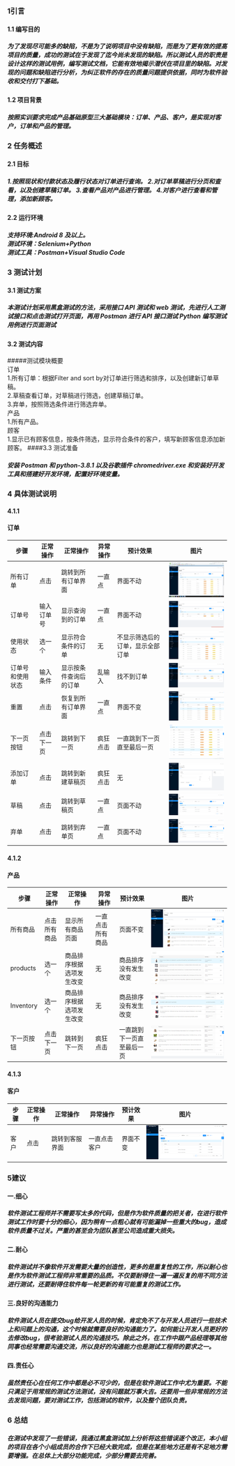 ### 1引言
#### 1.1 编写目的
##### 为了发现尽可能多的缺陷，不是为了说明项目中没有缺陷，而是为了更有效的提高项目的质量，成功的测试在于发现了迄今尚未发现的缺陷。所以测试人员的职责是设计这样的测试用例，编写测试文档，它能有效地揭示潜伏在项目里的缺陷。对发现的问题和缺陷进行分析，为纠正软件的存在的质量问题提供依据，同时为软件验收和交付打下基础。
#### 1.2 项目背景
##### 按照实训要求完成产品基础原型三大基础模块：订单、产品、客户，是实现对客户，订单和产品的管理。
### 2 任务概述
#### 2.1 目标
##### 1.按照现状和付款状态及履行状态对订单进行查询。 2.对订单草稿进行分页和查看，以及创建草稿订单。 3.查看产品对产品进行管理。 4.对客户进行查看和管理，添加新顾客。
#### 2.2 运行环境
##### 支持环境:Android 8 及以上。<br>测试环境：Selenium+Python<br> 测试工具：Postman+Visual Studio Code
### 3 测试计划
#### 3.1 测试方案
##### 本测试计划采用黑盒测试的方法，采用接口 API 测试和 web 测试，先进行人工测试接口和点击测试打开页面，再用 Postman 进行 API 接口测试 Python 编写测试用例进行页面测试
#### 3.2 测试内容
#####测试模块概要<br>订单 <br>1.所有订单：根据Filter and sort by对订单进行筛选和排序，以及创建新订单草稿。  <br>2.草稿查看订单，对草稿进行筛选，创建草稿订单。<br>3.弃单，按照筛选条件进行筛选弃单。 <br>产品 <br>1.所有产品。 <br>顾客 <br>1.显示已有顾客信息，按条件筛选，显示符合条件的客户，填写新顾客信息添加新顾客。
####3.3 测试准备
##### 安装 Postman 和 python-3.8.1 以及谷歌插件 chromedriver.exe 和安装好开发工具和搭建好开发环境，配置好环境变量。
### 4 具体测试说明
#### 4.1.1
#### 订单
| 步骤  |  正常操作 | 正常操作  | 异常操作  |  预计效果 | 图片  |
| ------------ | ------------ | ------------ | ------------ | ------------ | ------------ |
|  所有订单 |  点击 | 跳转到所有订单界面  | 一直点  |  界面不动 |![](https://github.com/Xlbinger/shopify-admin/blob/master/img/1.png)  |
|  订单号  |  输入订单号 |  显示查询到的订单 |一直点   | 界面不动  |   ![](img\2.png)|
|  使用状态|  选一个 | 显示符合条件的订单  | 无  |   不显示筛选后的订单，显示全部订单| ![](img\3.png)  |
|  订单号和使用状态 |  输入条件 |  显示按条件查询后的订单 | 乱输入  | 找不到订单 |  ![](img\4.png) |
|  重置 |  点击   | 恢复到所有订单界面  |  一直点 | 界面不变  | ![](img\9.png)  |
|  下一页按钮  | 点击下一页  |  跳转到下一页 | 疯狂点击  | 一直跳到下一页直至最后一页  | ![](img\5.png)  |
|  添加订单 | 点击  |  跳转到新建草稿页 | 疯狂点击  |  无 |  ![](img\6.png) |
|  草稿 | 点击  | 跳转到草稿页  | 一直点  |  页面不动 |  ![](img\7.png) |
|  弃单 |  点击 | 跳转到弃单页  | 一直点  | 页面不动  | ![](img\8.png)  |     
#### 4.1.2
#### 产品
| 步骤  |  正常操作 | 正常操作  | 异常操作  |  预计效果 | 图片  |
| ------------ | ------------ | ------------ | ------------ | ------------ | ------------ |
| 所有商品  |  点击所有商品 |  显示所有商品页面 |  一直点击所有商品 | 页面不变  |  ![](img\a.png) |
|  products |  选一个 |  商品排序根据选项发生改变 | 无  |  商品排序没有发生改变 |  ![](img\b.png) |
|  Inventory | 选一个  | 商品排序根据选项发生改变  | 无  |  商品排序没有发生改变 |  ![](img\c.png) |
|  下一页按钮 | 点击下一页  | 跳转到下一页  | 疯狂点击  |  一直跳到下一页直至最后一页 |  ![](img\d.png) |  
#### 4.1.3
#### 客户 
| 步骤  |  正常操作 | 正常操作  | 异常操作  |  预计效果 | 图片  |
| ------------ | ------------ | ------------ | ------------ | ------------ | ------------ |
| 客户  |  点击 |  跳转到客服界面 | 一直点击客户  |界面不变   | ![](img\e.png)  |
### 5建议
#### 一.细心
##### 软件测试工程师并不需要写太多的代码，但是作为软件质量的把关者，在进行软件测试工作时要十分的细心，因为稍有一点粗心就有可能漏掉一些重大的bug，造成软件质量不过关。严重的甚至会为团队甚至公司造成重大损失。
#### 二.耐心
##### 软件测试并不像软件开发需要大量的创造性，更多的是重复性的工作，所以耐心也是作为软件测试工程师非常重要的品质。不仅要耐得住一遍一遍反复的用不同方法进行测试，还要耐得住软件每一轮更新的有可能重复的测试工作。
#### 三.良好的沟通能力
##### 软件测试人员在提交bug给开发人员的时候，肯定免不了与开发人员进行一些技术上和问题上的沟通，这个时候就需要良好的沟通能力了。如何能让开发人员更好的去修改bug，很考验测试人员的沟通技巧。除此之外，在工作中跟产品经理等其他同事也经常需要沟通交流，所以良好的沟通能力也是测试工程师的要求之一。
#### 四.责任心
##### 虽然责任心在任何工作中都是必不可少的，但是在软件测试工作中尤为重要。不能只满足于用常规的测试方法测试，没有问题就万事大吉。还要用一些非常规的方法去发现问题，要对测试工作，包括测试的软件，以及整个团队负责。
### 6 总结
##### 在测试中发现了一些错误，我通过黑盒测试加上分析将这些错误逐个改正，本小组的项目在各个小组成员的合作下已经大致完成，但是在某些地方还是有不足地方需要增强。在总体上大部分功能完成，少部分需要去完善。
